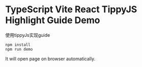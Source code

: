 TypeScript Vite React TippyJS Highlight Guide Demo
===========================

使用tippyJs实现guide

```
npm install
npm run demo
```

It will open page on browser automatically.

